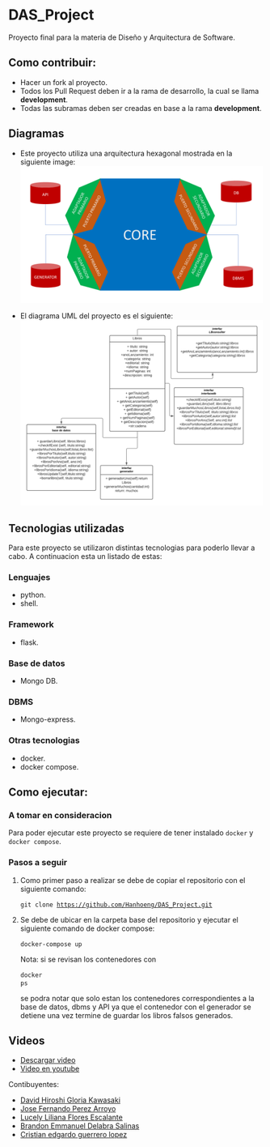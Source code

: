 # DAS_Project
Proyecto final para la materia de Diseño y Arquitectura de Software.

## Como contribuir:
- Hacer un fork al proyecto.
- Todos los Pull Request deben ir a la rama de desarrollo, la cual se llama **development**.
- Todas las subramas deben ser creadas en base a la rama **development**.

## Diagramas
- Este proyecto utiliza una arquitectura hexagonal mostrada en la siguiente image:
![DiagramaHex](DiagramaHex_v2.png)

- El diagrama UML del proyecto es el siguiente:
![DiagramaUML](DiagramaUML_V4.png)

## Tecnologias utilizadas
Para este proyecto se utilizaron distintas tecnologias para poderlo llevar a cabo. A continuacion esta un listado de estas:

### Lenguajes
- python.
- shell.

### Framework
- flask.

### Base de datos
- Mongo DB.

### DBMS
- Mongo-express.

### Otras tecnologias
- docker.
- docker compose.

## Como ejecutar:
### A tomar en consideracion
Para poder ejecutar este proyecto se requiere de tener instalado `docker` y `docker compose`.

### Pasos a seguir
1. Como primer paso a realizar se debe de copiar el repositorio con el siguiente comando: <pre><code>git clone https://github.com/Hanhoeng/DAS_Project.git
</code></pre>

2. Se debe de ubicar en la carpeta base del repositorio y ejecutar el siguiente comando de docker compose:<pre><code>docker-compose up
</code></pre>
Nota: si se revisan los contenedores con <pre><code>docker ps
</code></pre> se podra notar que solo estan los contenedores correspondientes a la base de datos, dbms y API ya que el contenedor con el generador se detiene una vez termine de guardar los libros falsos generados.

## Videos
- [Descargar video](https://drive.google.com/file/d/176ntSEO9cfQ1Lx-olHd3ECQCgAdprjJ-/view)
- [Video en youtube](https://www.youtube.com/watch?v=eFfRrLqC6u0)

Contibuyentes:
* [David Hiroshi Gloria Kawasaki](https://github.com/Hanhoeng)
* [Jose Fernando Perez Arroyo](https://github.com/FernandoPerez-ops)
* [Lucely Liliana Flores Escalante](https://github.com/LucelyFlores)
* [Brandon Emmanuel Delabra Salinas](https://github.com/Andremm303)
* [Cristian edgardo guerrero lopez](https://github.com/KryzHD)